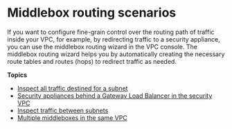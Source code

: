 # Middlebox routing scenarios<a name="middlebox-routing-examples"></a>

If you want to configure fine\-grain control over the routing path of traffic inside your VPC, for example, by redirecting traffic to a security appliance, you can use the middlebox routing wizard in the VPC console\. The middlebox routing wizard helps you by automatically creating the necessary route tables and routes \(hops\) to redirect traffic as needed\.

**Topics**
+ [Inspect all traffic destined for a subnet](internet-gateway-subnet.md)
+ [Security appliances behind a Gateway Load Balancer in the security VPC](gwlb-route.md)
+ [Inspect traffic between subnets](intra-vpc-route.md)
+ [Multiple middleboxes in the same VPC](multiple-middlebox-configurations.md)